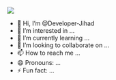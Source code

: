 ![](https://miro.medium.com/v2/resize:fit:1400/format:webp/1*b21FyqUbowHYAOQDXH0tDw.jpeg)


- 👋 Hi, I’m @Developer-Jihad
- 👀 I’m interested in ...
- 🌱 I’m currently learning ...
- 💞️ I’m looking to collaborate on ...
- 📫 How to reach me ...
- 😄 Pronouns: ...
- ⚡ Fun fact: ...

<!---
Developer-Jihad/Developer-Jihad is a ✨ special ✨ repository because its `README.md` (this file) appears on your GitHub profile.
You can click the Preview link to take a look at your changes.
--->
